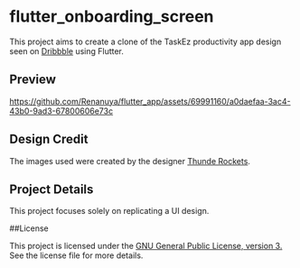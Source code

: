 # flutter_onboarding_screen


This project aims to create a clone of the TaskEz productivity app design seen on [Dribbble](https://dribbble.com/shots/14652269-TaskEz-Productivity-App-iOS-UI-Kit-I) using Flutter.

## Preview
https://github.com/Renanuya/flutter_app/assets/69991160/a0daefaa-3ac4-43b0-9ad3-67800606e73c

## Design Credit
The images used were created by the designer [Thunde Rockets](https://dribbble.com/thunderockets).

## Project Details
This project focuses solely on replicating a UI design.

##License

This project is licensed under the [GNU General Public License, version 3.](https://github.com/Renanuya/flutter_onboarding/blob/main/LICENSE) See the license file for more details.
